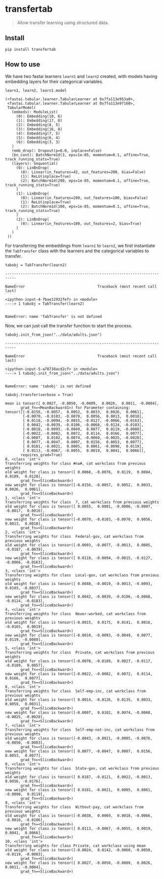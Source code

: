 # transfertab
> Allow transfer learning using structured data.


## Install

`pip install transfertab`

## How to use

We have two fastai learners `learn1` and `learn2`  created, with models having embedding layers for their categorical variables.

```
learn1, learn2, learn1.model
```




    (<fastai.tabular.learner.TabularLearner at 0x7fa113e953a0>,
     <fastai.tabular.learner.TabularLearner at 0x7fa113e97160>,
     TabularModel(
       (embeds): ModuleList(
         (0): Embedding(10, 6)
         (1): Embedding(17, 8)
         (2): Embedding(8, 5)
         (3): Embedding(16, 8)
         (4): Embedding(7, 5)
         (5): Embedding(6, 4)
         (6): Embedding(3, 3)
       )
       (emb_drop): Dropout(p=0.0, inplace=False)
       (bn_cont): BatchNorm1d(3, eps=1e-05, momentum=0.1, affine=True, track_running_stats=True)
       (layers): Sequential(
         (0): LinBnDrop(
           (0): Linear(in_features=42, out_features=200, bias=False)
           (1): ReLU(inplace=True)
           (2): BatchNorm1d(200, eps=1e-05, momentum=0.1, affine=True, track_running_stats=True)
         )
         (1): LinBnDrop(
           (0): Linear(in_features=200, out_features=100, bias=False)
           (1): ReLU(inplace=True)
           (2): BatchNorm1d(100, eps=1e-05, momentum=0.1, affine=True, track_running_stats=True)
         )
         (2): LinBnDrop(
           (0): Linear(in_features=100, out_features=2, bias=True)
         )
       )
     ))



For transferring the embeddings from `learn1` to `learn2`, we first instantiate the `TabTransfer` class with the learners and the categorical variables to transfer.

```
tabobj = TabTransfer(learn2)
```


    ---------------------------------------------------------------------------

    NameError                                 Traceback (most recent call last)

    <ipython-input-4-7bae12932fef> in <module>
    ----> 1 tabobj = TabTransfer(learn2)
    

    NameError: name 'TabTransfer' is not defined


Now, we can just call the transfer function to start the process.

```
tabobj.init_from_json("../data/adults.json")
```


    ---------------------------------------------------------------------------

    NameError                                 Traceback (most recent call last)

    <ipython-input-5-a78738acd2cf> in <module>
    ----> 1 tabobj.init_from_json("../data/adults.json")
    

    NameError: name 'tabobj' is not defined


```
tabobj.transfer(verbose = True)
```

    mean is tensor([ 0.0027, -0.0050, -0.0009,  0.0026,  0.0011, -0.0004],
           grad_fn=<MeanBackward1>) for Parameter containing:
    tensor([[-0.0156, -0.0057,  0.0052,  0.0033,  0.0026,  0.0061],
            [-0.0070, -0.0103, -0.0070,  0.0056,  0.0013,  0.0010],
            [ 0.0118, -0.0094, -0.0015, -0.0127, -0.0066, -0.0163],
            [ 0.0042, -0.0039, -0.0106, -0.0068, -0.0124, -0.0183],
            [-0.0010, -0.0093, -0.0049,  0.0077,  0.0119, -0.0080],
            [-0.0022, -0.0082,  0.0072,  0.0114,  0.0166,  0.0077],
            [-0.0007,  0.0102,  0.0074, -0.0060, -0.0025, -0.0020],
            [ 0.0077, -0.0047,  0.0007,  0.0156,  0.0053,  0.0077],
            [ 0.0181, -0.0021,  0.0005,  0.0061, -0.0098,  0.0119],
            [ 0.0113, -0.0067, -0.0055,  0.0019,  0.0041,  0.0066]],
           requires_grad=True)
    0, <class 'int'>
    Transferring weights for class #na#, cat workclass from previous weights
    old weight for class is tensor([ 0.0068, -0.0076,  0.0119,  0.0084,  0.0189,  0.0128],
           grad_fn=<SliceBackward>)
    new weight for class is tensor([-0.0156, -0.0057,  0.0052,  0.0033,  0.0026,  0.0061],
           grad_fn=<SliceBackward>)
    1, <class 'int'>
    Transferring weights for class  ?, cat workclass from previous weights
    old weight for class is tensor([ 0.0055,  0.0081, -0.0086, -0.0007, -0.0017,  0.0016],
           grad_fn=<SliceBackward>)
    new weight for class is tensor([-0.0070, -0.0103, -0.0070,  0.0056,  0.0013,  0.0010],
           grad_fn=<SliceBackward>)
    2, <class 'int'>
    Transferring weights for class  Federal-gov, cat workclass from previous weights
    old weight for class is tensor([-0.0093, -0.0077, -0.0013,  0.0005, -0.0187, -0.0039],
           grad_fn=<SliceBackward>)
    new weight for class is tensor([ 0.0118, -0.0094, -0.0015, -0.0127, -0.0066, -0.0163],
           grad_fn=<SliceBackward>)
    3, <class 'int'>
    Transferring weights for class  Local-gov, cat workclass from previous weights
    old weight for class is tensor([ 0.0048, -0.0019, -0.0013, -0.0093,  0.0103, -0.0037],
           grad_fn=<SliceBackward>)
    new weight for class is tensor([ 0.0042, -0.0039, -0.0106, -0.0068, -0.0124, -0.0183],
           grad_fn=<SliceBackward>)
    4, <class 'int'>
    Transferring weights for class  Never-worked, cat workclass from previous weights
    old weight for class is tensor([-0.0015,  0.0175,  0.0141,  0.0016, -0.0165,  0.0019],
           grad_fn=<SliceBackward>)
    new weight for class is tensor([-0.0010, -0.0093, -0.0049,  0.0077,  0.0119, -0.0080],
           grad_fn=<SliceBackward>)
    5, <class 'int'>
    Transferring weights for class  Private, cat workclass from previous weights
    old weight for class is tensor([-0.0078, -0.0189,  0.0027, -0.0117, -0.0189,  0.0057],
           grad_fn=<SliceBackward>)
    new weight for class is tensor([-0.0022, -0.0082,  0.0072,  0.0114,  0.0166,  0.0077],
           grad_fn=<SliceBackward>)
    6, <class 'int'>
    Transferring weights for class  Self-emp-inc, cat workclass from previous weights
    old weight for class is tensor([ 0.0014, -0.0126,  0.0135,  0.0033,  0.0059,  0.0031],
           grad_fn=<SliceBackward>)
    new weight for class is tensor([-0.0007,  0.0102,  0.0074, -0.0060, -0.0025, -0.0020],
           grad_fn=<SliceBackward>)
    7, <class 'int'>
    Transferring weights for class  Self-emp-not-inc, cat workclass from previous weights
    old weight for class is tensor([-0.0043, -0.0021, -0.0005, -0.0076, -0.0050, -0.0083],
           grad_fn=<SliceBackward>)
    new weight for class is tensor([ 0.0077, -0.0047,  0.0007,  0.0156,  0.0053,  0.0077],
           grad_fn=<SliceBackward>)
    8, <class 'int'>
    Transferring weights for class  State-gov, cat workclass from previous weights
    old weight for class is tensor([ 0.0187, -0.0121,  0.0022, -0.0013,  0.0056, -0.0176],
           grad_fn=<SliceBackward>)
    new weight for class is tensor([ 0.0181, -0.0021,  0.0005,  0.0061, -0.0098,  0.0119],
           grad_fn=<SliceBackward>)
    9, <class 'int'>
    Transferring weights for class  Without-pay, cat workclass from previous weights
    old weight for class is tensor([-0.0038,  0.0069,  0.0018, -0.0066, -0.0016, -0.0106],
           grad_fn=<SliceBackward>)
    new weight for class is tensor([ 0.0113, -0.0067, -0.0055,  0.0019,  0.0041,  0.0066],
           grad_fn=<SliceBackward>)
    10, <class 'int'>
    Transferring weights for class Private, cat workclass using mean
    old weight for class is tensor([-0.0024,  0.0142, -0.0060, -0.0050, -0.0119, -0.0003],
           grad_fn=<SliceBackward>)
    new weight for class is tensor([ 0.0027, -0.0050, -0.0009,  0.0026,  0.0011, -0.0004],
           grad_fn=<SliceBackward>)

